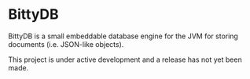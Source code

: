# BittyDB

BittyDB is a small embeddable database engine for the JVM for storing documents (i.e. JSON-like objects).

This project is under active development and a release has not yet been made.